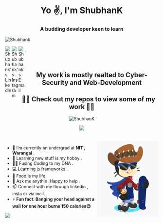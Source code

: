 
<h1 align="center">Yo ✌️, I'm ShubhanK</h1>
<h3 align="center">A budding developer keen to learn</h3>
<p align="left"> <img src="https://komarev.com/ghpvc/?username=5h0bh4nk&label=Profile%20views&color=0e75b6&style=flat" alt="Shubhank" /> </p>
<div class="align-items-center">
<a href="https://https://www.linkedin.com/in/shubhank-kulshreshtha-782627190/">
  <img align="left" alt="Shubhank's Linkedin" width="22px" src="https://cdn.jsdelivr.net/npm/simple-icons@v3/icons/linkedin.svg" />&nbsp;
</a>
<a href="https://www.instagram.com/dekul_shubhank/">
  <img align="left" alt="Shubhank's Instagram" width="22px" src="https://cdn.jsdelivr.net/npm/simple-icons@v3/icons/instagram.svg" />
</a>
<a href="mailto:kul.shubhank207@gmail.com">
  <img align="left" alt="Shubhank's E-mail" width="22px" src="https://cdn.jsdelivr.net/npm/simple-icons@v3/icons/gmail.svg" />
</a>
</div>
<br><br>

<h2 align="center">My work is mostly realted to Cyber-Security and Web-Development</h2>
<h2 align="center"> 👨‍💻  Check out my repos to view some of my work   👨‍💻</h2>
<p align="center">
  <img width="460" height="300" src="https://github-readme-stats.vercel.app/api?username=5h0bh4nk&show_icons=true&count_private=true" alt="ShubhanK" ">
</p>

<p align = "center">
  <img src = "https://github-readme-streak-stats.herokuapp.com/?user=5h0bh4nk">
</p>
<br>

<img align="right" height="250px" width="200px" alt="shubhank octocat" src="octocat.png" >

- 🌱 I’m currently an undergrad at <b>NIT , Warangal</b> .<br>
- 📖 Learning new stuff is my hobby .<br>
- 👨‍💻 Fusing Coding to my DNA .<br>
- 💻 Learning js frameworks .<br>
- 🍔 Food is my life.<br>
- 💬 Ask me anythin .Happy to help .<br>
- 📫 Connect with me through linkedin , insta or via mail.<br>
- ⚡ <b>Fun fact: Banging your head against a wall for one hour burns 150 calories😉
                                                                                        
                                                                                        
![](https://hit.yhype.me/github/profile?user_id=62099471)
